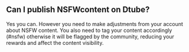 ## Can I publish NSFWcontent on Dtube?

Yes you can. However you need to make adjustments from your account about NSFW content. You also need to tag your content accordingly (#nsfw) otherwise it will be flagged by the community, reducing your rewards and affect the content visibility.
